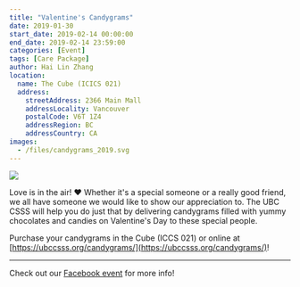 ```yaml
---
title: "Valentine's Candygrams"
date: 2019-01-30
start_date: 2019-02-14 00:00:00
end_date: 2019-02-14 23:59:00
categories: [Event]
tags: [Care Package]
author: Hai Lin Zhang
location:
  name: The Cube (ICICS 021)
  address:
    streetAddress: 2366 Main Mall
    addressLocality: Vancouver
    postalCode: V6T 1Z4
    addressRegion: BC
    addressCountry: CA
images:
  - /files/candygrams_2019.svg
---
```


![](/files/candygrams_2019.svg)

Love is in the air! ♥ Whether it's a special someone or a really good friend, we all have someone we would like to show our appreciation to. The UBC CSSS will help you do just that by delivering candygrams filled with yummy chocolates and candies on Valentine's Day to these special people.

Purchase your candygrams in the Cube (ICCS 021) or online at [https://ubccsss.org/candygrams/](https://ubccsss.org/candygrams/)!

---

Check out our [Facebook event](https://www.facebook.com/events/1044570625745615/) for more info!
